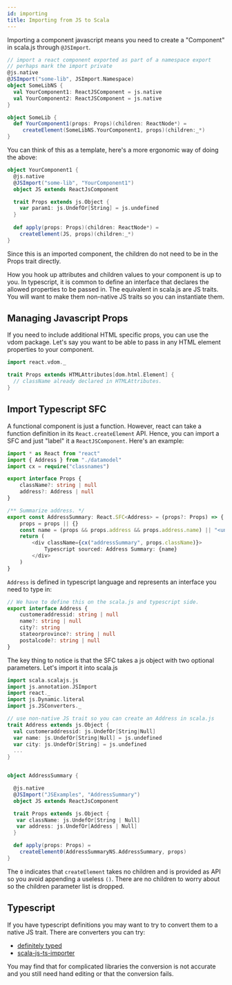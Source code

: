 ```yaml
---
id: importing
title: Importing from JS to Scala
---
```


Importing a component javascript means you need to create a "Component" in
scala.js through `@JSImport`.

```scala
// import a react component exported as part of a namespace export
// perhaps mark the import private
@js.native
@JSImport("some-lib", JSImport.Namespace)
object SomeLibNS {
  val YourComponent1: ReactJSComponent = js.native
  val YourComponent2: ReactJSComponent = js.native
}

object SomeLib {
  def YourComponent1(props: Props)(children: ReactNode*) = 
     createElement(SomeLibNS.YourComponent1, props)(children:_*)
}
```

You can think of this as a template, here's a more ergonomic way 
of doing the above:

```scala
object YourComponent1 {
  @js.native
  @JSImport("some-lib", "YourComponent1")
  object JS extends ReactJsComponent

  trait Props extends js.Object {
    var param1: js.UndefOr[String] = js.undefined
  }
  
  def apply(props: Props)(children: ReactNode*) = 
    createElement(JS, props)(children:_*)
}
```

Since this is an imported component, the children do not need to
be in the Props trait directly.

How you hook up attributes and children values to your component is up to
you. In typescript, it is
common to define an interface that declares the allowed properties to be passed
in. The equivalent in scala.js are JS traits. You will want to make them
non-native JS traits so you can instantiate them.

## Managing Javascript Props

If you need to include additional HTML specific props, you can use the vdom
package. Let's say you want to be able to pass in any HTML element properties to
your component.

```scala
import react.vdom._

trait Props extends HTMLAttributes[dom.html.Element] {
  // className already declared in HTMLAttributes.
}
```

## Import Typescript SFC

A functional component is just a function. However, react can take a
function definition in its `React.createElement` API. Hence, you can import a
SFC and just "label" it a `ReactJSComponent`. Here's an example:

```typescript
import * as React from "react"
import { Address } from "./datamodel"
import cx = require("classnames")

export interface Props {
    className?: string | null
    address?: Address | null
}

/** Summarize address. */
export const AddressSummary: React.SFC<Address> = (props?: Props) => {
    props = props || {}
    const name = (props && props.address && props.address.name) || "<unnamed address>"
    return (
        <div className={cx("addressSummary", props.className)}>
            Typescript sourced: Address Summary: {name}
        </div>
    )
}
```

`Address` is defined in typescript language and represents an interface you need
to type in:

```typescript
// We have to define this on the scala.js and typescript side.
export interface Address {
    customeraddressid: string | null
    name?: string | null
    city?: string
    stateorprovince?: string | null
    postalcode?: string | null
}
```

The key thing to notice is that the SFC takes a js object with two optional
parameters. Let's import it into scala.js

```scala
import scala.scalajs.js
import js.annotation.JSImport
import react._
import js.Dynamic.literal
import js.JSConverters._

// use non-native JS trait so you can create an Address in scala.js
trait Address extends js.Object {
  val customeraddressid: js.UndefOr[String|Null]
  var name: js.UndefOr[String|Null] = js.undefined
  var city: js.UndefOr[String] = js.undefined
  ...
}


object AddressSummary {

  @js.native
  @JSImport("JSExamples", "AddressSummary")
  object JS extends ReactJsComponent

  trait Props extends js.Object {
   var className: js.UndefOr[String | Null]
   var address: js.UndefOr[Address | Null]
  }

  def apply(props: Props) = 
    createElement0(AddressSummaryNS.AddressSummary, props)
}
```

The `0` indicates that `createElement` takes no children and is provided
as API so you avoid appending a useless `()`. There are no children
to worry about so the children parameter list is dropped.

## Typescript

If you have typescript definitions you may want to try to convert them to a
native JS trait. There are converters you can try:

* [definitely typed](https://github.com/DefinitelyTyped/DefinitelyTyped)
* [scala-js-ts-importer](https://github.com/sjrd/scala-js-ts-importer)

You may find that for complicated libraries the conversion is not accurate and
you still need hand editing or that the conversion fails.


